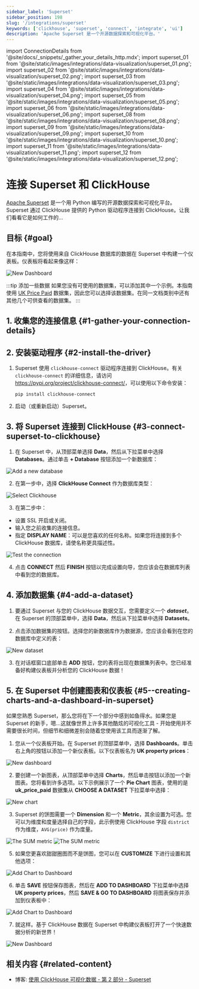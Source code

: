 ```yaml
---
sidebar_label: 'Superset'
sidebar_position: 198
slug: '/integrations/superset'
keywords: ['clickhouse', 'superset', 'connect', 'integrate', 'ui']
description: 'Apache Superset 是一个开源数据探索和可视化平台。'
---
```

import ConnectionDetails from '@site/docs/_snippets/_gather_your_details_http.mdx';
import superset_01 from '@site/static/images/integrations/data-visualization/superset_01.png';
import superset_02 from '@site/static/images/integrations/data-visualization/superset_02.png';
import superset_03 from '@site/static/images/integrations/data-visualization/superset_03.png';
import superset_04 from '@site/static/images/integrations/data-visualization/superset_04.png';
import superset_05 from '@site/static/images/integrations/data-visualization/superset_05.png';
import superset_06 from '@site/static/images/integrations/data-visualization/superset_06.png';
import superset_08 from '@site/static/images/integrations/data-visualization/superset_08.png';
import superset_09 from '@site/static/images/integrations/data-visualization/superset_09.png';
import superset_10 from '@site/static/images/integrations/data-visualization/superset_10.png';
import superset_11 from '@site/static/images/integrations/data-visualization/superset_11.png';
import superset_12 from '@site/static/images/integrations/data-visualization/superset_12.png';


# 连接 Superset 和 ClickHouse

<a href="https://superset.apache.org/" target="_blank">Apache Superset</a> 是一个用 Python 编写的开源数据探索和可视化平台。Superset 通过 ClickHouse 提供的 Python 驱动程序连接到 ClickHouse。让我们看看它是如何工作的...

## 目标 {#goal}

在本指南中，您将使用来自 ClickHouse 数据库的数据在 Superset 中构建一个仪表板。仪表板将看起来像这样：

<img alt="New Dashboard" src={superset_12}/>
<br/>

:::tip 添加一些数据
如果您没有可使用的数据集，可以添加其中一个示例。本指南使用 [UK Price Paid](/getting-started/example-datasets/uk-price-paid.md) 数据集，因此您可以选择该数据集。在同一文档类别中还有其他几个可供查看的数据集。
:::

## 1. 收集您的连接信息 {#1-gather-your-connection-details}
<ConnectionDetails />

## 2. 安装驱动程序 {#2-install-the-driver}

1. Superset 使用 `clickhouse-connect` 驱动程序连接到 ClickHouse。有关 `clickhouse-connect` 的详细信息，请访问 <a href="https://pypi.org/project/clickhouse-connect/" target="_blank">https://pypi.org/project/clickhouse-connect/</a>，可以使用以下命令安装：

    ```console
    pip install clickhouse-connect
    ```

2. 启动（或重新启动）Superset。

## 3. 将 Superset 连接到 ClickHouse {#3-connect-superset-to-clickhouse}

1. 在 Superset 中，从顶部菜单选择 **Data**，然后从下拉菜单中选择 **Databases**。通过单击 **+ Database** 按钮添加一个新数据库：

<img alt="Add a new database" src={superset_01}/>
<br/>

2. 在第一步中，选择 **ClickHouse Connect** 作为数据库类型：

<img alt="Select Clickhouse" src={superset_02}/>
<br/>

3. 在第二步中：
  - 设置 SSL 开启或关闭。
  - 输入您之前收集的连接信息。
  - 指定 **DISPLAY NAME**：可以是您喜欢的任何名称。如果您将连接到多个 ClickHouse 数据库，请使名称更具描述性。

<img alt="Test the connection" src={superset_03}/>
<br/>

4. 点击 **CONNECT** 然后 **FINISH** 按钮以完成设置向导，您应该会在数据库列表中看到您的数据库。

## 4. 添加数据集 {#4-add-a-dataset}

1. 要通过 Superset 与您的 ClickHouse 数据交互，您需要定义一个 **_dataset_**。在 Superset 的顶部菜单中，选择 **Data**，然后从下拉菜单中选择 **Datasets**。

2. 点击添加数据集的按钮。选择您的新数据库作为数据源，您应该会看到在您的数据库中定义的表：

<img alt="New dataset" src={superset_04}/>
<br/>

3. 在对话框窗口底部单击 **ADD** 按钮，您的表将出现在数据集列表中。您已经准备好构建仪表板并分析您的 ClickHouse 数据！

## 5. 在 Superset 中创建图表和仪表板 {#5--creating-charts-and-a-dashboard-in-superset}

如果您熟悉 Superset，那么您将在下一个部分中感到如鱼得水。如果您是 Superset 的新手，嗯...这就像世界上许多其他酷炫的可视化工具 - 开始使用并不需要很长时间，但细节和细微差别会随着您使用该工具而逐渐了解。

1. 您从一个仪表板开始。在 Superset 的顶部菜单中，选择 **Dashboards**。单击右上角的按钮以添加一个新仪表板。以下仪表板名为 **UK property prices**：

<img alt="New dashboard" src={superset_05}/>
<br/>

2. 要创建一个新图表，从顶部菜单中选择 **Charts**，然后单击按钮以添加一个新图表。您将看到许多选项。以下示例展示了一个 **Pie Chart** 图表，使用的是 **uk_price_paid** 数据集从 **CHOOSE A DATASET** 下拉菜单中选择：

<img alt="New chart" src={superset_06}/>
<br/>

3. Superset 的饼图需要一个 **Dimension** 和一个 **Metric**，其余设置为可选。您可以为维度和度量选择自己的字段，此示例使用 ClickHouse 字段 `district` 作为维度，`AVG(price)` 作为度量。

<img alt="The SUM metric" src={superset_08}/>
<img alt="The SUM metric" src={superset_09}/>
<br/>

5. 如果您更喜欢甜甜圈图而不是饼图，您可以在 **CUSTOMIZE** 下进行设置和其他选项：

<img alt="Add Chart to Dashboard" src={superset_10}/>
<br/>

6. 单击 **SAVE** 按钮保存图表，然后在 **ADD TO DASHBOARD** 下拉菜单中选择 **UK property prices**，然后 **SAVE & GO TO DASHBOARD** 将图表保存并添加到仪表板中：

<img alt="Add Chart to Dashboard" src={superset_11}/>
<br/>

7. 就这样。基于 ClickHouse 数据在 Superset 中构建仪表板打开了一个快速数据分析的新世界！

<img alt="New Dashboard" src={superset_12}/>
<br/>

## 相关内容 {#related-content}

- 博客: [使用 ClickHouse 可视化数据 - 第 2 部分 - Superset](https://clickhouse.com/blog/visualizing-data-with-superset)
